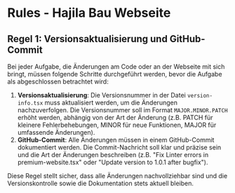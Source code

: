# Rules - Hajila Bau Webseite

## Regel 1: Versionsaktualisierung und GitHub-Commit
Bei jeder Aufgabe, die Änderungen am Code oder an der Webseite mit sich bringt, müssen folgende Schritte durchgeführt werden, bevor die Aufgabe als abgeschlossen betrachtet wird:

1. **Versionsaktualisierung**: Die Versionsnummer in der Datei `version-info.tsx` muss aktualisiert werden, um die Änderungen nachzuverfolgen. Die Versionsnummer soll im Format `MAJOR.MINOR.PATCH` erhöht werden, abhängig von der Art der Änderung (z.B. PATCH für kleinere Fehlerbehebungen, MINOR für neue Funktionen, MAJOR für umfassende Änderungen).
2. **GitHub-Commit**: Alle Änderungen müssen in einem GitHub-Commit dokumentiert werden. Die Commit-Nachricht soll klar und präzise sein und die Art der Änderungen beschreiben (z.B. "Fix Linter errors in premium-website.tsx" oder "Update version to 1.0.1 after bugfix").

Diese Regel stellt sicher, dass alle Änderungen nachvollziehbar sind und die Versionskontrolle sowie die Dokumentation stets aktuell bleiben.

